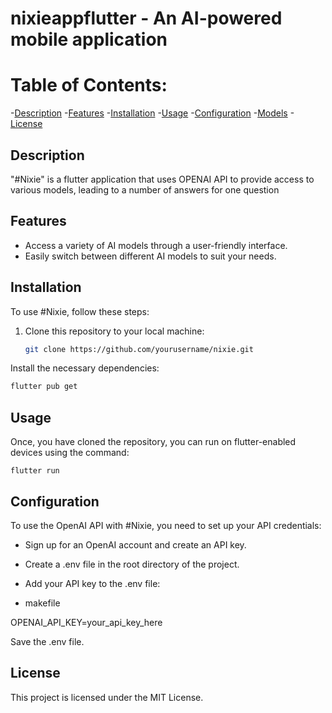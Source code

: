 # nixieappflutter - An AI-powered mobile application

# Table of Contents:
-[Description](#Description)
-[Features](#Features)
-[Installation](#Installation)
-[Usage](#Usage)
-[Configuration](#Configuration)
-[Models](#Models)
-[License](#License)

## Description

"#Nixie" is a flutter application that uses OPENAI API to provide access to various models, leading to a number of answers for one question

## Features
- Access a variety of AI models through a user-friendly interface.
- Easily switch between different AI models to suit your needs.

## Installation

To use #Nixie, follow these steps:

1. Clone this repository to your local machine:

   ```bash
   git clone https://github.com/yourusername/nixie.git

Install the necessary dependencies:
  ```bash
  flutter pub get
  ```

## Usage
Once, you have cloned the repository, you can run on flutter-enabled devices using the command:
```
flutter run
```

## Configuration

To use the OpenAI API with #Nixie, you need to set up your API credentials:

 - Sign up for an OpenAI account and create an API key.

 - Create a .env file in the root directory of the project.

 - Add your API key to the .env file:

 - makefile

OPENAI_API_KEY=your_api_key_here

Save the .env file.

## License

This project is licensed under the MIT License.
